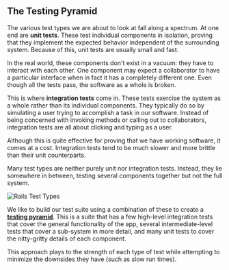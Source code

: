 ## The Testing Pyramid

The various test types we are about to look at fall along a spectrum. At one end
are **unit tests**. These test individual components in isolation, proving that
they implement the expected behavior independent of the surrounding system.
Because of this, unit tests are usually small and fast.

In the real world, these components don't exist in a vacuum: they have to
interact with each other. One component may expect a collaborator to have a
particular interface when in fact it has a completely different one. Even though
all the tests pass, the software as a whole is broken.

This is where **integration tests** come in. These tests exercise the system as
a whole rather than its individual components. They typically do so by
simulating a user trying to accomplish a task in our software. Instead of being
concerned with invoking methods or calling out to collaborators, integration
tests are all about clicking and typing as a user.

Although this is quite effective for proving that we have working software, it
comes at a cost. Integration tests tend to be much slower and more brittle than
their unit counterparts.

Many test types are neither purely unit nor integration tests. Instead, they lie
somewhere in between, testing several components together but not the full
system.

![Rails Test Types](../images/rails-test-types.png)

We like to build our test suite using a combination of these to create a
[**testing pyramid**](http://martinfowler.com/bliki/TestPyramid.html). This is a
suite that has a few high-level integration tests that cover the general
functionality of the app, several intermediate-level tests that cover a
sub-system in more detail, and many unit tests to cover the nitty-gritty details
of each component.

This approach plays to the strength of each type of test while attempting to
minimize the downsides they have (such as slow run times).
